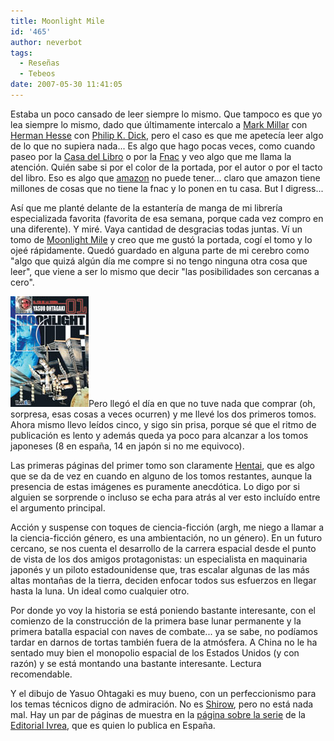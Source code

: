 ```yaml
---
title: Moonlight Mile
id: '465'
author: neverbot
tags:
  - Reseñas
  - Tebeos
date: 2007-05-30 11:41:05
---
```


Estaba un poco cansado de leer siempre lo mismo. Que tampoco es que yo lea siempre lo mismo, dado que últimamente intercalo a [Mark Millar](http://en.wikipedia.org/wiki/Mark_Millar) con [Herman Hesse](http://en.wikipedia.org/wiki/Herman_Hesse) con [Philip K. Dick](http://en.wikipedia.org/wiki/Philip_k_dick), pero el caso es que me apetecía leer algo de lo que no supiera nada... Es algo que hago pocas veces, como cuando paseo por la [Casa del Libro](http://www.casadellibro.es/) o por la [Fnac](http://www.fnac.es/) y veo algo que me llama la atención. Quién sabe si por el color de la portada, por el autor o por el tacto del libro. Eso es algo que [amazon](http://www.amazon.com/) no puede tener... claro que amazon tiene millones de cosas que no tiene la fnac y lo ponen en tu casa. But I digress...

Así que me planté delante de la estantería de manga de mi librería especializada favorita (favorita de esa semana, porque cada vez compro en una diferente). Y miré. Vaya cantidad de desgracias todas juntas. Ví un tomo de [Moonlight Mile](http://en.wikipedia.org/wiki/Moonlight_Mile_%28manga%29) y creo que me gustó la portada, cogí el tomo y lo ojeé rápidamente. Quedó guardado en alguna parte de mi cerebro como "algo que quizá algún día me compre si no tengo ninguna otra cosa que leer", que viene a ser lo mismo que decir "las posibilidades son cercanas a cero".

![Moonlight Mile Tomo #1](./moonlight-mile/moonlight_mile_tomo01.jpg "Moonlight Mile Tomo #1")Pero llegó el día en que no tuve nada que comprar (oh, sorpresa, esas cosas a veces ocurren) y me llevé los dos primeros tomos. Ahora mismo llevo leídos cinco, y sigo sin prisa, porque sé que el ritmo de publicación es lento y además queda ya poco para alcanzar a los tomos japoneses (8 en españa, 14 en japón si no me equivoco).

Las primeras páginas del primer tomo son claramente [Hentai](http://en.wikipedia.org/wiki/Hentai), que es algo que se da de vez en cuando en alguno de los tomos restantes, aunque la presencia de estas imágenes es puramente anecdótica. Lo digo por si alguien se sorprende o incluso se echa para atrás al ver esto incluído entre el argumento principal.

Acción y suspense con toques de ciencia-ficción (argh, me niego a llamar a la ciencia-ficción género, es una ambientación, no un género). En un futuro cercano, se nos cuenta el desarrollo de la carrera espacial desde el punto de vista de los dos amigos protagonistas: un especialista en maquinaria japonés y un piloto estadounidense que, tras escalar algunas de las más altas montañas de la tierra, deciden enfocar todos sus esfuerzos en llegar hasta la luna. Un ideal como cualquier otro.

Por donde yo voy la historia se está poniendo bastante interesante, con el comienzo de la construcción de la primera base lunar permanente y la primera batalla espacial con naves de combate... ya se sabe, no podíamos tardar en darnos de tortas también fuera de la atmósfera. A China no le ha sentado muy bien el monopolio espacial de los Estados Unidos (y con razón) y se está montando una bastante interesante. Lectura recomendable. 

Y el dibujo de Yasuo Ohtagaki es muy bueno, con un perfeccionismo para los temas técnicos digno de admiración. No es [Shirow](http://en.wikipedia.org/wiki/Masamune_Shirow), pero no está nada mal. Hay un par de páginas de muestra en la [página sobre la serie](http://www.editorialivrea.com/ESP/manga_moonlight.htm) de la [Editorial Ivrea](http://www.editorialivrea.com/ESP/home.htm), que es quien lo publica en España.